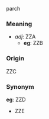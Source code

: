 parch
### Meaning
+ _adj_: ZZA
    + __eg__: ZZB

### Origin

ZZC

### Synonym

__eg__: ZZD

+ ZZE


